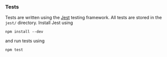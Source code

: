 ### Tests

Tests are written using the [Jest](https://jestjs.io/) testing framework. All tests are stored in the `jest/` directory. Install Jest using

	npm install --dev

and run tests using

	npm test

